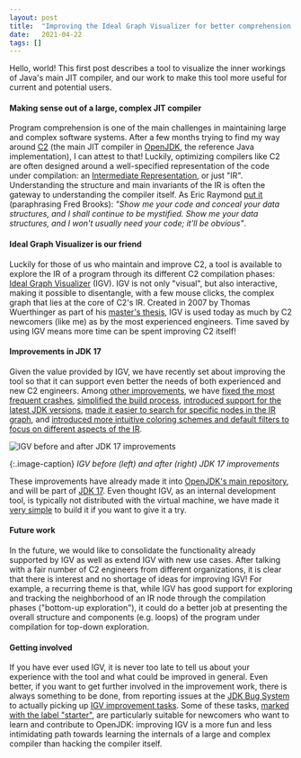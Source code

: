 ```yaml
---
layout: post
title:  "Improving the Ideal Graph Visualizer for better comprehension of Java's main JIT compiler"
date:   2021-04-22
tags: []
---
```


Hello, world! This first post describes a tool to visualize the inner workings
of Java's main JIT compiler, and our work to make this tool more useful for
current and potential users.

#### Making sense out of a large, complex JIT compiler

Program comprehension is one of the main challenges in maintaining large and
complex software systems. After a few months trying to find my way around
[C2](http://www.usenix.org/events/jvm01/full_papers/paleczny/paleczny.pdf) (the
main JIT compiler in [OpenJDK](https://openjdk.java.net/), the reference Java
implementation), I can attest to that! Luckily, optimizing compilers like C2 are
often designed around a well-specified representation of the code under
compilation: an [Intermediate
Representation](http://cr.openjdk.java.net/~jrose/draft/code-media.html), or
just "IR". Understanding the structure and main invariants of the IR is often
the gateway to understanding the compiler itself. As Eric Raymond [put
it](http://www.catb.org/~esr/writings/cathedral-bazaar/) (paraphrasing Fred
Brooks): *"Show me your code and conceal your data structures, and I shall
continue to be mystified. Show me your data structures, and I won't usually need
your code; it'll be obvious"*.

#### Ideal Graph Visualizer is our friend

Luckily for those of us who maintain and improve C2, a tool is available to
explore the IR of a program through its different C2 compilation phases: [Ideal
Graph
Visualizer](https://github.com/openjdk/jdk/tree/master/src/utils/IdealGraphVisualizer)
(IGV). IGV is not only "visual", but also interactive, making it possible to
disentangle, with a few mouse clicks, the complex graph that lies at the core of
C2's IR. Created in 2007 by Thomas Wuerthinger as part of his [master's
thesis](https://ssw.jku.at/Research/Papers/Wuerthinger07Master/Wuerthinger07Master.pdf),
IGV is used today as much by C2 newcomers (like me) as by the most experienced
engineers. Time saved by using IGV means more time can be spent improving C2
itself!

#### Improvements in JDK 17

Given the value provided by IGV, we have recently set about improving the tool
so that it can support even better the needs of both experienced and new C2
engineers. Among [other
improvements](https://github.com/openjdk/jdk/pulls?q=IGV+in%3Atitle+author%3Arobcasloz),
we have [fixed the most frequent
crashes](https://github.com/openjdk/jdk/pull/2607), [simplified the build
process](https://github.com/openjdk/jdk/pull/3361), [introduced support for the
latest JDK versions](https://github.com/openjdk/jdk/pull/3361), [made it easier
to search for specific nodes in the IR
graph](https://github.com/openjdk/jdk/pull/2285), and [introduced more intuitive
coloring schemes and default filters to focus on different aspects of the
IR](https://github.com/openjdk/jdk/pull/2499).

![IGV before and after JDK 17 improvements]({{site.url}}/assets/before-after-jdk-improvements.png)

{:.image-caption}
*IGV before (left) and after (right) JDK 17 improvements*

These improvements have already made it into [OpenJDK's main
repository](https://github.com/openjdk/jdk), and will be part of [JDK
17](https://openjdk.java.net/projects/jdk/17/). Even thought IGV, as an internal
development tool, is typically not distributed with the virtual machine, we have
made it [very
simple](https://github.com/openjdk/jdk/blob/master/src/utils/IdealGraphVisualizer/README.md#building-and-running)
to build it if you want to give it a try.

#### Future work

In the future, we would like to consolidate the functionality already supported
by IGV as well as extend IGV with new use cases. After talking with a fair
number of C2 engineers from different organizations, it is clear that there is
interest and no shortage of ideas for improving IGV! For example, a recurring
theme is that, while IGV has good support for exploring and tracking the
neighborhood of an IR node through the compilation phases ("bottom-up
exploration"), it could do a better job at presenting the overall structure and
components (e.g. loops) of the program under compilation for top-down
exploration.

#### Getting involved

If you have ever used IGV, it is never too late to tell us about your experience
with the tool and what could be improved in general. Even better, if you want to
get further involved in the improvement work, there is always something to be
done, from reporting issues at the [JDK Bug
System](https://bugs.openjdk.java.net) to actually picking up [IGV improvement
tasks](https://bugs.openjdk.java.net/issues/?jql=labels%20%3D%20c2-igv%20AND%20%28status%20%3D%20open%20OR%20status%20%3D%20new%29%20AND%20assignee%20%3D%20null).
Some of these tasks, [marked with the label
"starter"](https://bugs.openjdk.java.net/issues/?jql=labels%20%3D%20c2-igv%20AND%20labels%20%3D%20starter%20AND%20%28status%20%3D%20open%20OR%20status%20%3D%20new%29%20AND%20assignee%20%3D%20null),
are particularly suitable for newcomers who want to learn and contribute to
OpenJDK: improving IGV is a more fun and less intimidating path towards learning
the internals of a large and complex compiler than hacking the compiler itself.
